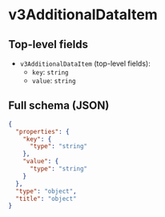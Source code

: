 # v3AdditionalDataItem

## Top-level fields
- `v3AdditionalDataItem` (top-level fields):
  - `key`: `string`
  - `value`: `string`

## Full schema (JSON)
```json
{
  "properties": {
    "key": {
      "type": "string"
    },
    "value": {
      "type": "string"
    }
  },
  "type": "object",
  "title": "object"
}
```
